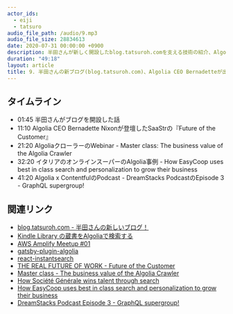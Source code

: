 ```yaml
---
actor_ids:
  - eiji
  - tatsuro
audio_file_path: /audio/9.mp3
audio_file_size: 28834613
date: 2020-07-31 00:00:00 +0900
description: 半田さんが新しく開設したblog.tatsuroh.comを支える技術の紹介、Algolia CEOのBernadetteが出演したSaaStrの『Future of the Customer』セッション、Algoliaのクローラーに関するWebinar『Master class - The business value of the Algolia Crawler』、イタリアのオンラインスーパーのAlgolia事例Webinar『How EasyCoop uses best in class search and personalization to grow their business』、Hasura GraphQLのメンバーをゲストに迎えたDreamStacks Podcast - episode 3などについて話しました。
duration: "49:18"
layout: article
title: 9. 半田さんの新ブログ(blog.tatsuroh.com)、Algolia CEO Bernadetteが出演したSaaStrのセッション、AlgoliaのクローラーのWebinar、イタリアのオンラインスーパーのAlgolia事例、DreamStacks Podcast - episode 3
---
```


## タイムライン

- 01:45 半田さんがブログを開設した話
- 11:10 Algolia CEO Bernadette Nixonが登壇したSaaStrの『Future of the Customer』
- 21:20 AlgoliaクローラーのWebinar - Master class: The business value of the Algolia Crawler
- 32:20 イタリアのオンラインスーパーのAlgolia事例 - How EasyCoop uses best in class search and personalization to grow their business
- 41:20 Algolia x ContentfulのPodcast - DreamStacks PodcastのEpisode 3 - GraphQL supergroup!

## 関連リンク

- [blog.tatsuroh.com - 半田さんの新しいブログ！](https://blog.tatsuroh.com/)
- [Kindle Library の蔵書をAlgoliaで検索する](https://qiita.com/t2hnd/items/88ceb9e2177197286432)
- [AWS Amplify Meetup #01](https://pages.awscloud.com/AmplifyMeetup20200731_1-Registrationpage.html)
- [gatsby-plugin-algolia](https://github.com/algolia/gatsby-plugin-algolia)
- [react-instantsearch](https://github.com/algolia/react-instantsearch)
- [THE REAL FUTURE OF WORK - Future of the Customer](https://www.pscp.tv/w/1OdKrWbMOAvGX)
- [Master class - The business value of the Algolia Crawler](https://resources.algolia.com/home/master-class-the-business-value-of-the-algolia-crawler)
- [How Société Générale wins talent through search](https://resources.algolia.com/crawler/case-study-societe-generale)
- [How EasyCoop uses best in class search and personalization to grow their business](https://resources.algolia.com/vidyard-all-players-2/how-easycoop-uses-best-in-class-search-and-personalization-to-grow-their-business)
- [DreamStacks Podcast Episode 3 - GraphQL supergroup!](https://dreamstacks.buzzsprout.com/1027129/4710425-episode-3-graphql-supergroup)